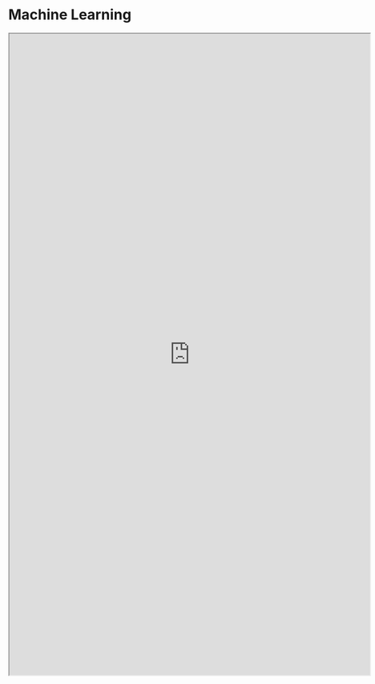 # Machine Learning

<iframe src="https://public.tableau.com/views/Airbnb_Listings_Tableau/Story1?:language=en&:display_count=y&publish=yes&:origin=viz_share_link"
 width="720" height="1280"></iframe>
